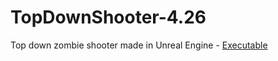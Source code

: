 # TopDownShooter-4.26
 Top down zombie shooter made in Unreal Engine - [Executable](https://drive.google.com/drive/folders/10ERw7sWfZPstFVifz_0_K1boTPV9WI5G?usp=sharing)
